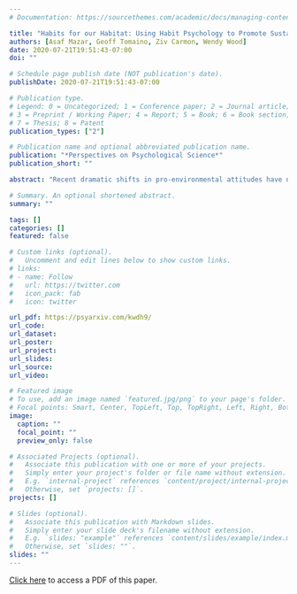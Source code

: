 ```yaml
---
# Documentation: https://sourcethemes.com/academic/docs/managing-content/

title: "Habits for our Habitat: Using Habit Psychology to Promote Sustainability"
authors: [Asaf Mazar, Geoff Tomaino, Ziv Carmon, Wendy Wood]
date: 2020-07-21T19:51:43-07:00
doi: ""

# Schedule page publish date (NOT publication's date).
publishDate: 2020-07-21T19:51:43-07:00

# Publication type.
# Legend: 0 = Uncategorized; 1 = Conference paper; 2 = Journal article;
# 3 = Preprint / Working Paper; 4 = Report; 5 = Book; 6 = Book section;
# 7 = Thesis; 8 = Patent
publication_types: ["2"]

# Publication name and optional abbreviated publication name.
publication: "*Perspectives on Psychological Science*"
publication_short: ""

abstract: "Recent dramatic shifts in pro-environmental attitudes have not been accompanied by similar increases in sustainable behavior. We propose that this attitude-behavior gap is partly driven by unsustainable habits. Policies can reduce this gap by enacting structural changes based on insights from habit psychology and behavioral economics. We outline three behavior change principles: First, policies can leverage friction to encourage repetition of sustainable actions and impede unsustainable ones. Second, policies can set up action cues for sustainable actions and disrupt existing cues for unsustainable habits. Finally, policies can encourage sustainable habits by using psychologically-informed incentives. We then describe how even initially-unpopular policies can become acceptable through habitual repetition. Habit psychology represents a promising but currently unrealized part of the policymaker's toolbox."

# Summary. An optional shortened abstract.
summary: ""

tags: []
categories: []
featured: false

# Custom links (optional).
#   Uncomment and edit lines below to show custom links.
# links:
# - name: Follow
#   url: https://twitter.com
#   icon_pack: fab
#   icon: twitter

url_pdf: https://psyarxiv.com/kwdh9/
url_code:
url_dataset:
url_poster:
url_project:
url_slides:
url_source:
url_video:

# Featured image
# To use, add an image named `featured.jpg/png` to your page's folder.
# Focal points: Smart, Center, TopLeft, Top, TopRight, Left, Right, BottomLeft, Bottom, BottomRight.
image:
  caption: ""
  focal_point: ""
  preview_only: false

# Associated Projects (optional).
#   Associate this publication with one or more of your projects.
#   Simply enter your project's folder or file name without extension.
#   E.g. `internal-project` references `content/project/internal-project/index.md`.
#   Otherwise, set `projects: []`.
projects: []

# Slides (optional).
#   Associate this publication with Markdown slides.
#   Simply enter your slide deck's filename without extension.
#   E.g. `slides: "example"` references `content/slides/example/index.md`.
#   Otherwise, set `slides: ""`.
slides: ""
---
```

[Click here](https://psyarxiv.com/kwdh9/) to access a PDF of this paper.
